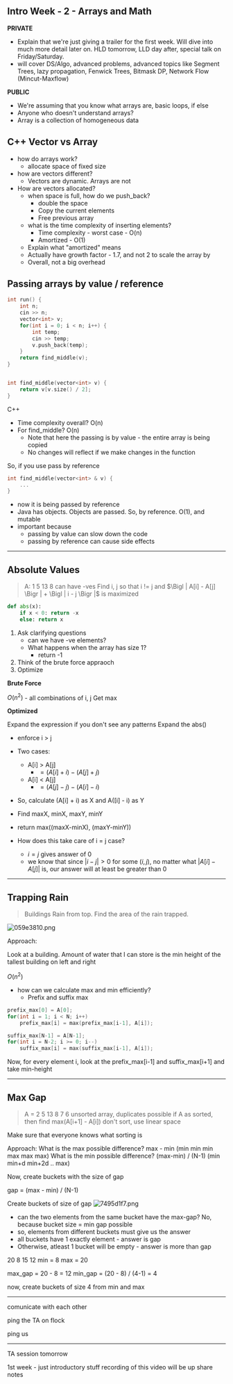 Intro Week - 2 - Arrays and Math
--------------------------------

**PRIVATE**

- Explain that we're just giving a trailer for the first week. Will dive into much more detail later on. HLD tomorrow, LLD day after, special talk on Friday/Saturday.
- will cover DS/Algo, advanced problems, advanced topics like Segment Trees, lazy propagation, Fenwick Trees, Bitmask DP, Network Flow (Mincut-Maxflow)

**PUBLIC**

- We're assuming that you know what arrays are, basic loops, if else
- Anyone who doesn't understand arrays?
- Array is a collection of homogeneous data


C++ Vector vs Array
-------------------

- how do arrays work?
    - allocate space of fixed size
- how are vectors different?
    - Vectors are dynamic. Arrays are not
- How are vectors allocated?
    - when space is full, how do we push_back?
        - double the space
        - Copy the current elements
        - Free previous array
    - what is the time complexity of inserting elements?
        - Time complexity - worst case - O(n)
        - Amortized - O(1)
    - Explain what "amortized" means
    - Actually have growth factor - 1.7, and not 2 to scale the array by
    - Overall, not a big overhead


Passing arrays by value / reference
-----------------------------------

```c++
int run() {
    int n;
    cin >> n;
    vector<int> v;
    for(int i = 0; i < n; i++) {
        int temp;
        cin >> temp;
        v.push_back(temp);
    }
    return find_middle(v);
}


int find_middle(vector<int> v) {
    return v[v.size() / 2];
}

```

C++

- Time complexity overall? O(n)
- For find_middle? O(n)
    - Note that here the passing is by value - the entire array is being copied
    - No changes will reflect if we make changes in the function

So, if you use pass by reference

```c++
int find_middle(vector<int> & v) {
    ...
}
```

- now it is being passed by reference
- Java has objects. Objects are passed. So, by reference. O(1), and mutable
- important because
    - passing by value can slow down the code
    - passing by reference can cause side effects

-- --


Absolute Values
---------------

> 
> A: 1 5 13 8
> can have -ves
> Find i, j so that i != j and
> $\Bigl | A[i] - A[j] \Bigr | + \Bigl | i - j \Bigr |$ is maximized

```python
def abs(x):
    if x < 0: return -x
    else: return x
```

1. Ask clarifying questions
    - can we have -ve elements?
    - What happens when the array has size 1?
        - return -1
2. Think of the brute force appraoch
3. Optimize


**Brute Force**

$O(n^2)$ - all combinations of i, j
Get max


**Optimized**

Expand the expression if you don't see any patterns
Expand the abs()

- enforce i > j
- Two cases:
    - A[i] > A[j]
        - $= (A[i] + i) - (A[j] + j)$
    - A[i] < A[j]
        - $= (A[j] - j) - (A[i] - i)$
- So, calculate (A[i] + i) as X and A([i] - i) as Y
- Find maxX, minX, maxY, minY
- return max((maxX-minX), (maxY-minY))

- How does this take care of i = j case?
    - $i = j$ gives answer of 0
    - we know that since $|i-j| > 0$ for some $(i, j)$, no matter what $|A[i] - A[j]|$ is, our answer will at least be greater than 0

-- --

Trapping Rain
-------------

> Buildings
> Rain from top.
> Find the area of the rain trapped.

![059e3810.png](:storage/45f4ad51-49ea-4265-bb5b-39516f1b6b05/059e3810.png)


Approach:

Look at a building.
Amount of water that I can store is the min height of the tallest building on left and right

$O(n^2)$

- how can we calculate max and min efficiently?
    - Prefix and suffix max

```c++
prefix_max[0] = A[0];
for(int i = 1; i < N; i++)
    prefix_max[i] = max(prefix_max[i-1], A[i]);

suffix_max[N-1] = A[N-1];
for(int i = N-2; i >= 0; i--)
    suffix_max[i] = max(suffix_max[i-1], A[i]);

```

Now, for every element i, look at the prefix_max[i-1] and suffix_max[i+1] and take min-height

-- --

Max Gap
-------

> A = 2 5 13 8 7 6
> unsorted array, duplicates possible
> if A as sorted, then find max(A[i+1] - A[i])
> don't sort, use linear space


Make sure that everyone knows what sorting is


Approach:
What is the max possible difference? max - min   (min min min max max max)
What is the min possible difference? (max-min) / (N-1)   (min min+d min+2d .. max)


Now, create buckets with the size of gap

gap = (max - min) / (N-1)

Create buckets of size of gap
![7495d1f7.png](:storage/45f4ad51-49ea-4265-bb5b-39516f1b6b05/7495d1f7.png)

- can the two elements from the same bucket have the max-gap? No, because bucket size = min gap possible
- so, elements from different buckets must give us the answer
- all buckets have 1 exactly element  - answer is gap
- Otherwise, atleast 1 bucket will be empty  - answer is more than gap

20 8 15 12
min = 8
max = 20

max_gap = 20 - 8 = 12
min_gap = (20 - 8) / (4-1) = 4

now, create buckets of size 4 from min and max

-- --

comunicate with each other

ping the TA on flock

ping us

-- --

TA session tomorrow

1st week - just introductory stuff
recording of this video will be up
share notes